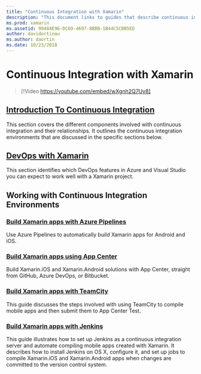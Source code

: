 ```yaml
---
title: "Continuous Integration with Xamarin"
description: "This document links to guides that describe continuous integration with Xamarin. Linked content provides an overview of continuous integration and discusses App Center Build, TeamCity, and Jenkins."
ms.prod: xamarin
ms.assetid: 99484E96-DC69-4697-8BBB-1B44C5CBB5ED
author: davidortinau
ms.author: daortin
ms.date: 10/23/2018
---
```


# Continuous Integration with Xamarin

> [!Video https://youtube.com/embed/wXgnh2Q7Uv8]

## [Introduction To Continuous Integration](~/tools/ci/intro-to-ci.md)

This section covers the different components involved with continuous integration and their relationships. It outlines the continuous integration environments that are discussed in the specific sections below.

## [DevOps with Xamarin](~/tools/ci/devops.md)

This section identifies which DevOps features in Azure and Visual Studio you can expect to work well with a Xamarin project.

## Working with Continuous Integration Environments

### [Build Xamarin apps with Azure Pipelines](/azure/devops/pipelines/languages/xamarin/)

Use Azure Pipelines to automatically build Xamarin apps for Android and iOS.

### [Build Xamarin apps using App Center](/appcenter/build/xamarin/)

Build Xamarin.iOS and Xamarin.Android solutions with App Center, straight from GitHub, Azure DevOps, or Bitbucket.

### [Build Xamarin apps with TeamCity](~/tools/ci/teamcity.md)

This guide discusses the steps involved with using TeamCity to compile mobile apps and then submit them to App Center Test.

### [Build Xamarin apps with Jenkins](~/tools/ci/jenkins-walkthrough.md)

This guide illustrates how to set up Jenkins as a continuous integration server and automate compiling mobile apps created with Xamarin. It describes how to install Jenkins on OS X, configure it, and set up jobs to compile Xamarin.iOS and Xamarin.Android apps when changes are committed to the version control system.